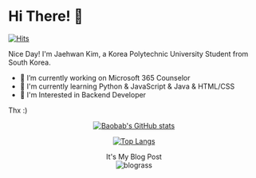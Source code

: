 # Hi There! :wave:

[![Hits](https://hits.seeyoufarm.com/api/count/incr/badge.svg?url=https%3A%2F%2Fgithub.com%2Fbaobabnamu%2Fhit-counter&count_bg=%2379C83D&title_bg=%23555555&icon=&icon_color=%23E7E7E7&title=hits&edge_flat=false)](https://hits.seeyoufarm.com)

Nice Day! I'm Jaehwan Kim, a Korea Polytechnic University Student from South Korea.
  
- 🔭 I’m currently working on Microsoft 365 Counselor
- :running: I'm currently learning Python & JavaScript & Java & HTML/CSS
- :sunrise: I'm Interested in Backend Developer

Thx :)

<div align="center">
  
[![Baobab's GitHub stats](https://github-readme-stats.vercel.app/api?username=baobabnamu&theme=tokyonight)](https://github.com/anuraghazra/github-readme-stats)
  
[![Top Langs](https://github-readme-stats.vercel.app/api/top-langs/?username=baobabnamu&layout=compact&theme=tokyonight)](https://github.com/anuraghazra/github-readme-stats)

It's My Blog Post <br/>
  ![blograss](https://blograss.vercel.app/api?blog_type=tistory&blog_name=iwantbaobab&grass_color=white&text_color=white&dark_mode=true) 

</div>


<!--
**baobabnamu/baobabnamu** is a ✨ _special_ ✨ repository because its `README.md` (this file) appears on your GitHub profile.

Here are some ideas to get you started:

- 🔭 I’m currently working on ...
- 🌱 I’m currently learning ...
- 👯 I’m looking to collaborate on ...
- 🤔 I’m looking for help with ...
- 💬 Ask me about ...
- 📫 How to reach me: ...
- 😄 Pronouns: ...
- ⚡ Fun fact: ...
-->

